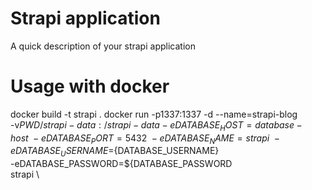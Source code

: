 # Strapi application

A quick description of your strapi application

# Usage with docker

docker build -t strapi .
docker run -p1337:1337 -d --name=strapi-blog \
-v${PWD}/strapi-data:/strapi-data
-eDATABASE_HOST=database-host \
-eDATABASE_PORT=5432 \
-eDATABASE_NAME=strapi \
-eDATABASE_USERNAME=${DATABASE_USERNAME} \
-eDATABASE_PASSWORD=${DATABASE_PASSWORD \
strapi \
